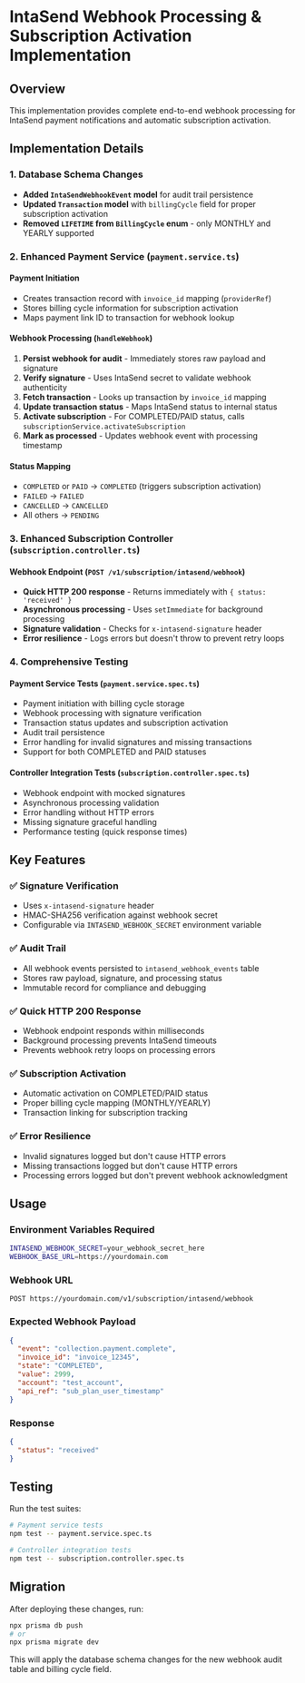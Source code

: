 # IntaSend Webhook Processing & Subscription Activation Implementation

## Overview
This implementation provides complete end-to-end webhook processing for IntaSend payment notifications and automatic subscription activation.

## Implementation Details

### 1. Database Schema Changes
- **Added `IntaSendWebhookEvent` model** for audit trail persistence
- **Updated `Transaction` model** with `billingCycle` field for proper subscription activation
- **Removed `LIFETIME` from `BillingCycle` enum** - only MONTHLY and YEARLY supported

### 2. Enhanced Payment Service (`payment.service.ts`)

#### Payment Initiation
- Creates transaction record with `invoice_id` mapping (`providerRef`)
- Stores billing cycle information for subscription activation
- Maps payment link ID to transaction for webhook lookup

#### Webhook Processing (`handleWebhook`)
1. **Persist webhook for audit** - Immediately stores raw payload and signature
2. **Verify signature** - Uses IntaSend secret to validate webhook authenticity  
3. **Fetch transaction** - Looks up transaction by `invoice_id` mapping
4. **Update transaction status** - Maps IntaSend status to internal status
5. **Activate subscription** - For COMPLETED/PAID status, calls `subscriptionService.activateSubscription`
6. **Mark as processed** - Updates webhook event with processing timestamp

#### Status Mapping
- `COMPLETED` or `PAID` → `COMPLETED` (triggers subscription activation)
- `FAILED` → `FAILED`
- `CANCELLED` → `CANCELLED`
- All others → `PENDING`

### 3. Enhanced Subscription Controller (`subscription.controller.ts`)

#### Webhook Endpoint (`POST /v1/subscription/intasend/webhook`)
- **Quick HTTP 200 response** - Returns immediately with `{ status: 'received' }`
- **Asynchronous processing** - Uses `setImmediate` for background processing
- **Signature validation** - Checks for `x-intasend-signature` header
- **Error resilience** - Logs errors but doesn't throw to prevent retry loops

### 4. Comprehensive Testing

#### Payment Service Tests (`payment.service.spec.ts`)
- Payment initiation with billing cycle storage
- Webhook processing with signature verification
- Transaction status updates and subscription activation
- Audit trail persistence
- Error handling for invalid signatures and missing transactions
- Support for both COMPLETED and PAID statuses

#### Controller Integration Tests (`subscription.controller.spec.ts`)
- Webhook endpoint with mocked signatures
- Asynchronous processing validation
- Error handling without HTTP errors
- Missing signature graceful handling
- Performance testing (quick response times)

## Key Features

### ✅ Signature Verification
- Uses `x-intasend-signature` header
- HMAC-SHA256 verification against webhook secret
- Configurable via `INTASEND_WEBHOOK_SECRET` environment variable

### ✅ Audit Trail
- All webhook events persisted to `intasend_webhook_events` table
- Stores raw payload, signature, and processing status
- Immutable record for compliance and debugging

### ✅ Quick HTTP 200 Response
- Webhook endpoint responds within milliseconds
- Background processing prevents IntaSend timeouts
- Prevents webhook retry loops on processing errors

### ✅ Subscription Activation
- Automatic activation on COMPLETED/PAID status
- Proper billing cycle mapping (MONTHLY/YEARLY)
- Transaction linking for subscription tracking

### ✅ Error Resilience
- Invalid signatures logged but don't cause HTTP errors
- Missing transactions logged but don't cause HTTP errors
- Processing errors logged but don't prevent webhook acknowledgment

## Usage

### Environment Variables Required
```bash
INTASEND_WEBHOOK_SECRET=your_webhook_secret_here
WEBHOOK_BASE_URL=https://yourdomain.com
```

### Webhook URL
```
POST https://yourdomain.com/v1/subscription/intasend/webhook
```

### Expected Webhook Payload
```json
{
  "event": "collection.payment.complete",
  "invoice_id": "invoice_12345",
  "state": "COMPLETED",
  "value": 2999,
  "account": "test_account",
  "api_ref": "sub_plan_user_timestamp"
}
```

### Response
```json
{
  "status": "received"
}
```

## Testing

Run the test suites:
```bash
# Payment service tests
npm test -- payment.service.spec.ts

# Controller integration tests  
npm test -- subscription.controller.spec.ts
```

## Migration

After deploying these changes, run:
```bash
npx prisma db push
# or
npx prisma migrate dev
```

This will apply the database schema changes for the new webhook audit table and billing cycle field.
